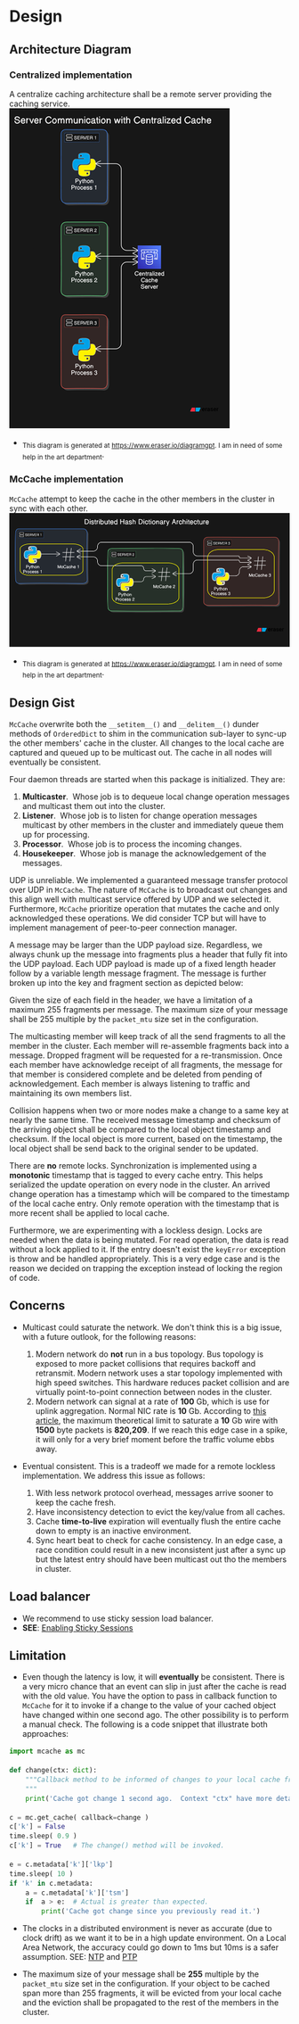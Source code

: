# Design
## Architecture Diagram
### Centralized implementation
A centralize caching architecture shall be a remote server providing the caching service.
![Centralized Architecture](docs/Centralize%20Architecture.png)
* <sub>This diagram is generated at https://www.eraser.io/diagramgpt.  I am in need of some help in the art department</sub>.

### McCache implementation
`McCache` attempt to keep the cache in the other members in the cluster in sync with each other.
![McCache Architecture](docs/McCache%20Architecture.png)
* <sub>This diagram is generated at https://www.eraser.io/diagramgpt.  I am in need of some help in the art department</sub>.

## Design Gist
`McCache` overwrite both the `__setitem__()` and `__delitem__()` dunder methods of `OrderedDict` to shim in the communication sub-layer to sync-up the other members' cache in the cluster.  All changes to the local cache are captured and queued up to be multicast out.  The cache in all nodes will eventually be consistent.

Four daemon threads are started when this package is initialized.  They are:
1. **Multicaster**. &nbsp;Whose job is to dequeue local change operation messages and multicast them out into the cluster.
2. **Listener**. &nbsp;Whose job is to listen for change operation messages multicast by other members in the cluster and immediately queue them up for processing.
3. **Processor**. &nbsp;Whose job is to process the incoming changes.
4. **Housekeeper**. &nbsp;Whose job is manage the acknowledgement of the messages.

UDP is unreliable.  We implemented a guaranteed message transfer protocol over UDP in `McCache`.
The nature of `McCache` is to broadcast out changes and this align well with multicast service offered by UDP and we selected it.  Furthermore, `McCache` prioritize operation that mutates the cache and only acknowledged these operations.  We did consider TCP but will have to implement management of peer-to-peer connection manager.

A message may be larger than the UDP payload size.  Regardless, we always chunk up the message into fragments plus a header that fully fit into the UDP payload.  Each UDP payload is made up of a fixed length header follow by a variable length message fragment.  The message is further broken up into the key and fragment section as depicted below:

Given the size of each field in the header, we have a limitation of a maximum 255 fragments per message.  The maximum size of your message shall be 255 multiple by the `packet_mtu` size set in the configuration.

The multicasting member will keep track of all the send fragments to all the member in the cluster.  Each member will re-assemble fragments back into a message.  Dropped fragment will be requested for a re-transmission.  Once each member have acknowledge receipt of all fragments, the message for that member is considered complete and be deleted from pending of acknowledgement.  Each member is always listening to traffic and maintaining its own members list.

Collision happens when two or more nodes make a change to a same key at nearly the same time.  The received message timestamp and checksum of the arriving object shall be compared to the local object timestamp and checksum.  If the local object is more current, based on the timestamp, the local object shall be send back to the original sender to be updated.

There are **no** remote locks.  Synchronization is implemented using a **monotonic** timestamp that is tagged to every cache entry.  This helps serialized the update operation on every node in the cluster.  An arrived change operation has a timestamp which will be compared to the timestamp of the local cache entry.  Only remote operation with the timestamp that is more recent shall be applied to local cache.

Furthermore, we are experimenting with a lockless design.  Locks are needed when the data is being mutated.  For read operation, the data is read without a lock applied to it.  If the entry doesn't exist the `keyError` exception is throw and be handled appropriately.  This is a very edge case and is the reason we decided on trapping the exception instead of locking the region of code.


## Concerns
* Multicast could saturate the network.  We don't think this is a big issue, with a future outlook, for the following reasons:
  1. Modern network do **not** run in a bus topology.  Bus topology is exposed to more packet collisions that requires backoff and retransmit.  Modern network uses a star topology implemented with high speed switches.  This hardware reduces packet collision and are virtually point-to-point connection between nodes in the cluster.
  2. Modern network can signal at a rate of **100** Gb, which is use for uplink aggregation.  Normal NIC rate is **10** Gb.  According to [this article](https://www.fmad.io/blog/what-is-10g-line-rate), the maximum theoretical limit to saturate a **10** Gb wire with **1500** byte packets is **820,209**.  If we reach this edge case in a spike, it will only for a very brief moment before the traffic volume ebbs away.

* Eventual consistent.  This is a tradeoff we made for a remote lockless implementation.  We address this issue as follows:
  1. With less network protocol overhead, messages arrive sooner to keep the cache fresh.
  2. Have inconsistency detection to evict the key/value from all caches.
  3. Cache **time-to-live** expiration will eventually flush the entire cache down to empty is an inactive environment.
  4. Sync heart beat to check for cache consistency.  In an edge case, a race condition could result in a new inconsistent just after a sync up but the latest entry should have been multicast out tho the members in cluster.

## Load balancer
* We recommend to use sticky session load balancer.
* <b>SEE</b>: <a href="https://www.youtube.com/watch?v=hTp4czOrvOY">Enabling Sticky Sessions</a>

## Limitation
* Even though the latency is low, it will **eventually** be consistent.  There is a very micro chance that an event can slip in just after the cache is read with the old value.  You have the option to pass in callback function to `McCache` for it to invoke if a change to the value of your cached object have changed within one second ago.  The other possibility is to perform a manual check.  The following is a code snippet that illustrate both approaches:

```python
import mcache as mc

def change(ctx: dict):
    """Callback method to be informed of changes to your local cache from a remote update.
    """
    print('Cache got change 1 second ago.  Context "ctx" have more details.')

c = mc.get_cache( callback=change )
c['k'] = False
time.sleep( 0.9 )
c['k'] = True   # The change() method will be invoked.

e = c.metadata['k']['lkp']
time.sleep( 10 )
if 'k' in c.metadata:
    a = c.metadata['k']['tsm']
    if  a > e:  # Actual is greater than expected.
        print('Cache got change since you previously read it.')
```

* The clocks in a distributed environment is never as accurate (due to clock drift) as we want it to be in a high update environment.  On a Local Area Network, the accuracy could go down to 1ms but 10ms is a safer assumption.  SEE: [NTP](https://timetoolsltd.com/ntp/ntp-timing-accuracy/) and [PTP](https://en.wikipedia.org/wiki/Precision_Time_Protocol)

* The maximum size of your message shall be **255** multiple by the `packet_mtu` size set in the configuration.  If your object to be cached span more than 255 fragments, it will be evicted from your local cache and the eviction shall be propagated to the rest of the members in the cluster.
